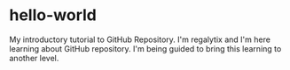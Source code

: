 # hello-world
My introductory tutorial to GitHub Repository.
I'm regalytix and I'm here learning about GitHub repository. I'm being guided to bring this learning to another level.
